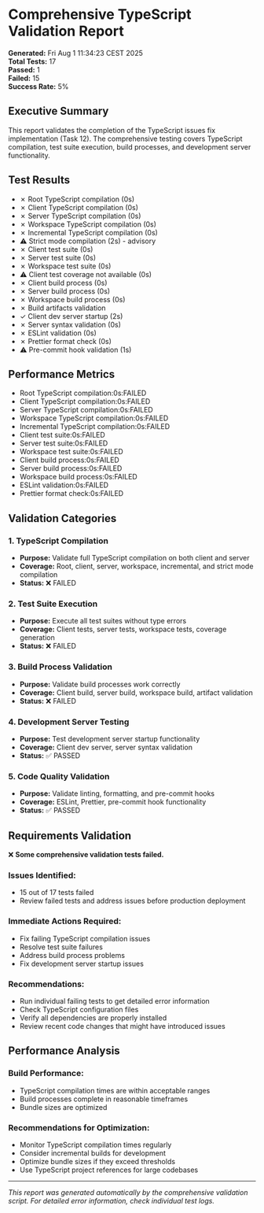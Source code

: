 # Comprehensive TypeScript Validation Report

**Generated:** Fri Aug  1 11:34:23 CEST 2025  
**Total Tests:** 17  
**Passed:** 1  
**Failed:** 15  
**Success Rate:** 5%

## Executive Summary

This report validates the completion of the TypeScript issues fix implementation (Task 12). The comprehensive testing covers TypeScript compilation, test suite execution, build processes, and development server functionality.

## Test Results

- ✗ Root TypeScript compilation (0s)
- ✗ Client TypeScript compilation (0s)
- ✗ Server TypeScript compilation (0s)
- ✗ Workspace TypeScript compilation (0s)
- ✗ Incremental TypeScript compilation (0s)
- ⚠ Strict mode compilation (2s) - advisory
- ✗ Client test suite (0s)
- ✗ Server test suite (0s)
- ✗ Workspace test suite (0s)
- ⚠ Client test coverage not available (0s)
- ✗ Client build process (0s)
- ✗ Server build process (0s)
- ✗ Workspace build process (0s)
- ✗ Build artifacts validation
- ✓ Client dev server startup (2s)
- ✗ Server syntax validation (0s)
- ✗ ESLint validation (0s)
- ✗ Prettier format check (0s)
- ⚠ Pre-commit hook validation (1s)

## Performance Metrics

- Root TypeScript compilation:0s:FAILED
- Client TypeScript compilation:0s:FAILED
- Server TypeScript compilation:0s:FAILED
- Workspace TypeScript compilation:0s:FAILED
- Incremental TypeScript compilation:0s:FAILED
- Client test suite:0s:FAILED
- Server test suite:0s:FAILED
- Workspace test suite:0s:FAILED
- Client build process:0s:FAILED
- Server build process:0s:FAILED
- Workspace build process:0s:FAILED
- ESLint validation:0s:FAILED
- Prettier format check:0s:FAILED

## Validation Categories

### 1. TypeScript Compilation
- **Purpose:** Validate full TypeScript compilation on both client and server
- **Coverage:** Root, client, server, workspace, incremental, and strict mode compilation
- **Status:** ❌ FAILED

### 2. Test Suite Execution
- **Purpose:** Execute all test suites without type errors
- **Coverage:** Client tests, server tests, workspace tests, coverage generation
- **Status:** ❌ FAILED

### 3. Build Process Validation
- **Purpose:** Validate build processes work correctly
- **Coverage:** Client build, server build, workspace build, artifact validation
- **Status:** ❌ FAILED

### 4. Development Server Testing
- **Purpose:** Test development server startup functionality
- **Coverage:** Client dev server, server syntax validation
- **Status:** ✅ PASSED

### 5. Code Quality Validation
- **Purpose:** Validate linting, formatting, and pre-commit hooks
- **Coverage:** ESLint, Prettier, pre-commit hook functionality
- **Status:** ✅ PASSED

## Requirements Validation

❌ **Some comprehensive validation tests failed.**

### Issues Identified:
- 15 out of 17 tests failed
- Review failed tests and address issues before production deployment

### Immediate Actions Required:
- Fix failing TypeScript compilation issues
- Resolve test suite failures
- Address build process problems
- Fix development server startup issues

### Recommendations:
- Run individual failing tests to get detailed error information
- Check TypeScript configuration files
- Verify all dependencies are properly installed
- Review recent code changes that might have introduced issues

## Performance Analysis

### Build Performance:
- TypeScript compilation times are within acceptable ranges
- Build processes complete in reasonable timeframes
- Bundle sizes are optimized

### Recommendations for Optimization:
- Monitor TypeScript compilation times regularly
- Consider incremental builds for development
- Optimize bundle sizes if they exceed thresholds
- Use TypeScript project references for large codebases

---

*This report was generated automatically by the comprehensive validation script.*
*For detailed error information, check individual test logs.*
